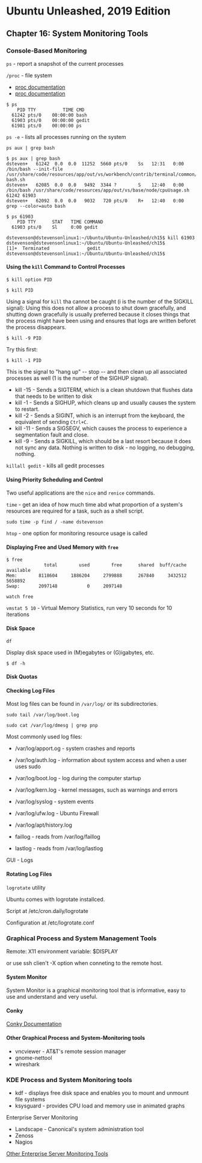 # Ubuntu Unleashed, 2019 Edition

## Chapter 16: System Monitoring Tools

### Console-Based Monitoring

`ps` - report a snapshot of the current processes

`/proc` - file system

* [proc documentation](https://docs.kernel.org/filesystems/proc.html)
* [proc documentation](https://tldp.org/LDP/Linux-Filesystem-Hierarchy/html/proc.html)

```
$ ps
    PID TTY          TIME CMD
  61242 pts/0    00:00:00 bash
  61903 pts/0    00:00:00 gedit
  61981 pts/0    00:00:00 ps
```

`ps -e` - lists all processes running on the system

`ps aux | grep bash`

```
$ ps aux | grep bash
dsteven+   61242  0.0  0.0  11252  5660 pts/0    Ss   12:31   0:00 /bin/bash --init-file /usr/share/code/resources/app/out/vs/workbench/contrib/terminal/common/scripts/shellIntegration-bash.sh
dsteven+   62085  0.0  0.0   9492  3344 ?        S    12:40   0:00 /bin/bash /usr/share/code/resources/app/out/vs/base/node/cpuUsage.sh 61242 61903
dsteven+   62092  0.0  0.0   9032   720 pts/0    R+   12:40   0:00 grep --color=auto bash
```

```
$ ps 61903
    PID TTY      STAT   TIME COMMAND
  61903 pts/0    Sl     0:00 gedit
```

```
dstevenson@dstevensonlinux1:~/Ubuntu/Ubuntu-Unleashed/ch15$ kill 61903
dstevenson@dstevensonlinux1:~/Ubuntu/Ubuntu-Unleashed/ch15$ 
[1]+  Terminated              gedit
dstevenson@dstevensonlinux1:~/Ubuntu/Ubuntu-Unleashed/ch15$
```

#### Using the `kill` Command to Control Processes

`$ kill option PID`

`$ kill PID`

Using a signal for `kill` tha cannot be caught (i is the number of the SIGKILL signal):
Using this does not allow a process to shut down gracefully, and shutting down gracefully is usually preferred because it closes things that the process might have been using and ensures that logs are written beforet the process disappears.

`$ kill -9 PID`

Try this first:

`$ kill -1 PID`

This is the signal to "hang up" -- stop -- and then clean up all associated processes as well (1 is the number of the SIGHUP signal).

* kill -15 - Sends a SIGTERM, which is a clean shutdown that flushes data that needs to be written to disk
* kill -1 - Sends a SIGHUP, which cleans up and usually causes the system to restart.
* kill -2 - Sends a SIGINT, which is an interrupt from the keyboard, the equivalent of sending `Ctrl+C`.
* kill -11 - Sends a SIGSEGV, which causes the process to experience a segmentation fault and close.
* kill -9 - Sends a SIGKILL, which should be a last resort because it does not sync any data. Nothing is written to disk - no logging, no debugging, nothing.

`killall gedit` - kills all gedit processes

#### Using Priority Scheduling and Control

Two useful applications are the `nice` and `renice` commands.

`time` - get an idea of how much time abd what proportion of a system's resources are required for a task, such as a shell script.

`sudo time -p find / -name dstevenson`

`htop` - one option for monitoring resource usage is called

#### Displaying Free and Used Memory with `free`

```
$ free
              total        used        free      shared  buff/cache   available
Mem:        8118604     1886204     2799888      267840     3432512     5658892
Swap:       2097148           0     2097148
```

`watch free`

`vmstat 5 10` - Virtual Memory Statistics, run very 10 seconds for 10 iterations

#### Disk Space

`df`

Display disk space used in (M)egabytes or (G)igabytes, etc.

`$ df -h`

#### Disk Quotas

#### Checking Log Files

Most log files can be found in `/var/log/` or its subdirectories.

`sudo tail /var/log/boot.log`

`sudo cat /var/log/dmesg | grep pnp`

Most commonly used log files:

* /var/log/apport.og - system crashes and reports
* /var/log/auth.log - information about system access and when a user uses sudo
* /var/log/boot.log - log during the computer startup
* /var/log/kern.log - kernel messages, such as warnings and errors
* /var/log/syslog - system events
* /var/log/ufw.log - Ubuntu Firewall
* /var/log/apt/history.log

* faillog - reads from /var/log/faillog
* lastlog - reads from /var/log/lastlog

GUI - Logs

#### Rotating Log Files

`logrotate` utility

Ubuntu comes with logrotate installced.

Script at /etc/cron.daily/logrotate

Configuration at /etc/logrotate.conf

### Graphical Process and System Management Tools

Remote: X11 environment variable: $DISPLAY

or use ssh clien't -X option when conneting to the remote host.


#### System Monitor

System Monitor is a graphical monitoring tool that is informative, easy to use and understand and very useful.
#### Conky

[Conky Documentation](https://github.com/brndnmtthws/conky)

#### Other Graphical Process and System-Monitoring tools

* vncviewer - AT&T's remote session manager
* gnome-nettool 
* wireshark

### KDE Process and System Monitoring tools

* kdf - displays free disk space and enables you to mount and unmount file systems
* ksysguard - provides CPU load and memory use in animated graphs
  
Enterprise Server Monitoring

* Landscape - Canonical's system administration tool
* Zenoss
* Nagios

[Other Enterprise Server Monitoring Tools](https://help.ubuntu.com/community/Servers#Monitoring)